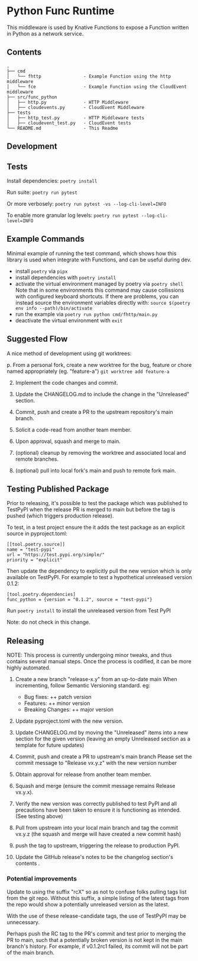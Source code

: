 # Python Func Runtime

This middleware is used by Knative Functions to expose a Function written in
Python as a network service.

## Contents
```
.
├── cmd
│   └── fhttp                - Example Function using the http middleware
│   └── fce                  - Example Function using the CloudEvent middleware
├── src/func_python
│   ├── http.py              - HTTP Middleware
│   ├── cloudevents.py       - CloudEvent Middleware
├── tests
│   ├── http_test.py         - HTTP Middleware tests
│   ├── cloudevent_test.py   - CloudEvent tests
└── README.md                - This Readme
```

## Development

## Tests

Install dependencies:
`poetry install`

Run suite:
`poetry run pytest`

Or more verbosely:
`poetry run pytest -vs --log-cli-level=INFO`

To enable more granular log levels:
`poetry run pytest --log-cli-level=INFO`

## Example Commands

Minimal example of running the test command, which shows how this
library is used when integrate with Functions, and can be useful during dev.

- install `poetry` via `pipx`
- install dependencies with `poetry install`
- activate the virtual environment managed by poetry via `poetry shell`
  Note that in some environments this command may cause collissions with
  configured keyboard shortcuts.  If there are problems, you can instead
  source the environment variables directly with:
  `source $(poetry env info --path)/bin/activate`
- run the example via `poetry run python cmd/fhttp/main.py`
- deactivate the virtual environment with `exit`

## Suggested Flow

A nice method of development using git worktrees:

p. From a personal fork, create a new worktree for the bug, feature or chore
   named appropriately (eg. "feature-a")
   `git worktree add feature-a`

2. Implement the code changes and commit.

3. Update the CHANGELOG.md to include the change in the "Unreleased" section.

4. Commit, push and create a PR to the upstream repository's main branch.

5. Solicit a code-read from another team member.

6. Upon approval, squash and merge to main.

7. (optional) cleanup by removing the worktree and associated local and remote
   branches.

8. (optional) pull into local fork's main and push to remote fork main.

## Testing Published Package

Prior to releasing, it's possible to test the package which was published
to TestPyPI when the release PR is merged to main but before the tag
is pushed (which triggers production release).

To test, in a test project ensure the it adds the test package as an
explicit source in pyproject.toml:
```
[[tool.poetry.source]]
name = "test-pypi"
url = "https://test.pypi.org/simple/"
priority = "explicit"
```
Then update the dependency to explicitly pull the new version which is only
available on TestPyPI.  For example to test a hypothetical unreleased version
0.1.2:
```
[tool.poetry.dependencies]
func_python = {version = "0.1.2", source = "test-pypi"}
```
Run `poetry install` to install the unreleased version from Test PyPI

Note: do not check in this change.


## Releasing

NOTE: This process is currently undergoing minor tweaks, and thus contains
several manual steps.  Once the process is codified, it can be more highly 
automated.

1. Create a new branch "release-x.y" from an up-to-date main
   When incrementing, follow Semantic Versioning standard. eg:
   - Bug fixes:  ++ patch version
   - Features:   ++ minor version
   - Breaking Changes:  ++ major version

2. Update pyproject.toml with the new version.

3. Update CHANGELOG.md by moving the "Unreleased" items into a new
   section for the given version (leaving an empty Unreleased section as a
   template for future updates)

4. Commit, push and create a PR to upstream's main branch
   Please set the commit message to "Release vx.y.z" with the new version number

5. Obtain approval for release from another team member.

6. Squash and merge (ensure the commit message remains Release vx.y.x).

7. Verify the new version was correctly published to test PyPI and all
   precautions have been taken to ensure it is functioning as intended.
   (See testing above)

8. Pull from upstream into your local main branch and tag the commit vx.y.z
   (the squash and merge will have created a new commit hash)

9. push the tag to upstream, triggering the release to production PyPI.

10. Update the GitHub release's notes to be the changelog section's contents .


### Potential improvements

Update to using the suffix "rcX" so as not to confuse folks pulling tags list
from the git repo.  Without this suffix, a simple listing of the latest
tags from the repo would show a potentially unreleased version as the latest.

With the use of these release-candidate tags, the use of TestPyPI may be
unnecessary.

Perhaps push the RC tag to the PR's commit and test prior to merging the
PR to main, such that a potentially broken version is not kept in the main
branch's history.  For example, if v0.1.2rc1 failed, its commit will not be
part of the main branch.
